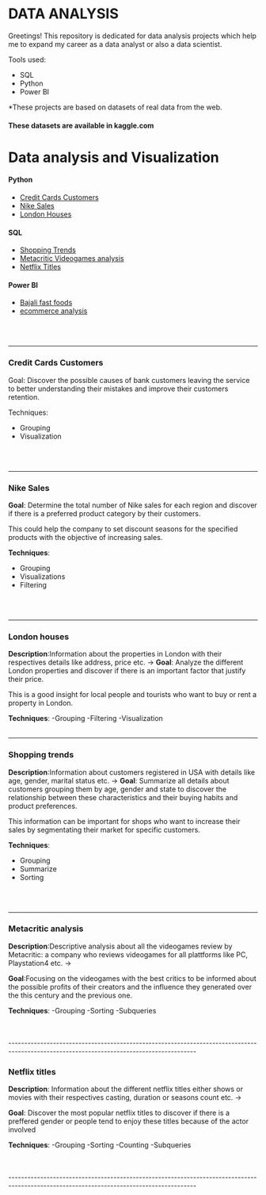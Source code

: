 # DATA ANALYSIS
Greetings!
This repository is dedicated for data analysis projects which help me to expand my career as a data analyst or also a data scientist.

Tools used: 
- SQL
- Python
- Power BI



*These projects are based on datasets of real data from the web.

#### These datasets are available in kaggle.com 



 # Data analysis and Visualization


 #### Python 
- [Credit Cards Customers](Python/data_analysis_visualizations/bankchurns.ipynb)
- [Nike Sales](Python/data_analysis_visualizations/nike_sales_2024.ipynb)
- [London Houses](Python/london_houses.ipynb)

#### SQL 
- [Shopping Trends](SQL/netflix_titles.sql)
- [Metacritic Videogames analysis](SQL/videogames_analysis.sql)
- [Netflix Titles]((SQL/netflix_titles.sql))



#### Power BI 
- [Bajali fast foods](power_bi/Bajali_fast_foods.pbix)
- [ecommerce analysis](power_bi/ecommerce_transactions.pbix)

 
<br>
<br>


-----------------------------------------------------------

### Credit Cards Customers 


Goal: Discover the possible causes of bank customers leaving the service to better understanding their mistakes and improve their customers retention.


Techniques:
- Grouping
- Visualization

<br>
<br>



--------------------------------------------------------


  ### **Nike Sales**


  **Goal**: Determine the total number of Nike sales for each region and discover if there is a preferred product category by their customers.
  
  This could help the company to set discount seasons for the specified products with the objective of increasing sales.

  **Techniques**:
  - Grouping
  - Visualizations
  - Filtering

  <br>
  <br>


--------------------------------------------------------------------------------------------------------------------------------------------


### **London houses**
**Description**:Information about the properties in London with their respectives details like address, price etc. -> 
**Goal**: Analyze the different London properties and discover if there is an important factor that justify their price.

This is a good insight for local people and tourists who want to buy or rent a property in London.

**Techniques**:
-Grouping
-Filtering
-Visualization
<br>
<br>

-----------------------------------------------------------------------------------------------------------------------------------------

### **Shopping trends**
**Description**:Information about customers registered in USA with details like age, gender, marital status etc. -> 
**Goal**: Summarize all details about customers grouping them by age, gender and state to discover the relationship between these characteristics and their buying habits and product preferences.

This information can be important for shops who want to increase their sales by segmentating their market for specific customers.


**Techniques**:
- Grouping
- Summarize
- Sorting

<br>
<br>



------------------------------------------------------------------------------------------------------------------------------------------


### **Metacritic analysis**
**Description**:Descriptive analysis about all the videogames review by Metacritic: a company who reviews videogames for all plattforms like PC, Playstation4 etc. -> 

**Goal**:Focusing on the videogames with the best critics to be informed about the possible profits of their creators and the influence they generated over the this century and the previous one.

**Techniques**:
-Grouping
-Sorting
-Subqueries


<br>
<br>
-----------------------------------------------------------------------------------------------------------------------------------------

### **Netflix titles**
**Description**: Information about the different netflix titles either shows or movies with their respectives casting, duration or seasons count etc. -> 

**Goal**: Discover the most popular netflix titles to discover if there is a preffered gender or people tend to enjoy these titles because of the actor involved

**Techniques**:
-Grouping
-Sorting
-Counting
-Subqueries

<br>
<br>
-----------------------------------------------------------------------------------------------------------------------------------------







 
      
      
 
 

















 
  

 





 


